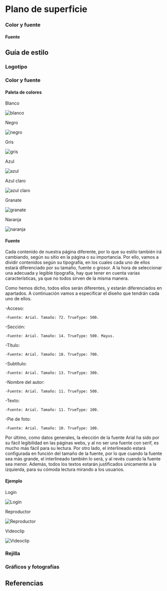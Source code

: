 # Plano de superficie


### Color y fuente

#### Fuente
 

## Guía de estilo

### Logotipo

### Color y fuente
#### Paleta de colores

Blanco 

![blanco](https://github.com/DeustoPWEB2018/proyectoweb-ocio/blob/anejuaristi-superficie/5-superficie/imagenes/blanco.png)

Negro 

![negro](https://github.com/DeustoPWEB2018/proyectoweb-ocio/blob/anejuaristi-superficie/5-superficie/imagenes/negro.png)

Gris 

![gris](https://github.com/DeustoPWEB2018/proyectoweb-ocio/blob/anejuaristi-superficie/5-superficie/imagenes/gris.png)

Azul 

![azul ](https://github.com/DeustoPWEB2018/proyectoweb-ocio/blob/anejuaristi-superficie/5-superficie/imagenes/azul%20.png)

Azul claro 

![azul claro](https://github.com/DeustoPWEB2018/proyectoweb-ocio/blob/anejuaristi-superficie/5-superficie/imagenes/azul%20claro.png)

Granate 

![granate](https://github.com/DeustoPWEB2018/proyectoweb-ocio/blob/anejuaristi-superficie/5-superficie/imagenes/granate.png)

Naranja 

![naranja](https://github.com/DeustoPWEB2018/proyectoweb-ocio/blob/anejuaristi-superficie/5-superficie/imagenes/naranja.png)

#### Fuente


Cada contenido de nuestra página diferente, por lo que su estilo también irá cambiando, según su sitio en la página o su importancia. Por ello, vamos a dividir contenidos según su tipografía, en los cuales cada uno de ellos estará diferenciado por su tamaño, fuente o grosor. A la hora de seleccionar una adecuada y legible tipografía, hay que tener en cuenta varias características, ya que no todos sirven de la misma manera. 

Como hemos dicho, todos ellos serán diferentes, y estarán diferenciados en apartados. A continuación vamos a especificar el diseño que tendrán cada uno de ellos. 

-Acceso: 
	
	-Fuente: Arial. Tamaño: 72. TrueType: 500.

-Sección:
	
	-Fuente: Arial. Tamaño: 14. TrueType: 500. Mayus.

-Título:
	
	-Fuente: Arial. Tamaño: 18. TrueType: 700.

-Subtítulo:
	
	-Fuente: Arial. Tamaño: 13. TrueType: 300.

-Nombre del autor:
	
	-Fuente: Arial. Tamaño: 11. TrueType: 500.

-Texto:
	
	-Fuente: Arial. Tamaño: 11. TrueType: 100.

-Pie de foto:
	
	-Fuente: Arial. Tamaño: 10. TrueType: 100.
	
Por último, como datos generales, la elección de la fuente Arial ha sido por su fácil legibilidad en las páginas webs, y al no ser una fuente con serif, es mucho más fácil para su lectura. Por otro lado, el interlineado estará configurada en función del tamaño de la fuente, por lo que cuando la fuente sea más grande, el interlineado también lo será, y al revés cuando la fuente sea menor. Además, todos los textos estarán justificados únicamente a la izquierda, para su cómoda lectura mirando a los usuarios.

#### Ejemplo

Login

![Login](/5-superficie/imagenes/login1.jpg)

Reproductor

![Reproductor](/5-superficie/imagenes/reproductor1.jpg)

Videoclip

![Videoclip](/5-superficie/imagenes/videoclip1.jpg)

### Rejilla

### Gráficos y fotografías

## Referencias